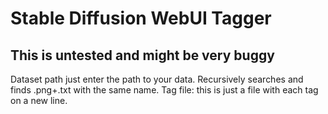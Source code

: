 # Stable Diffusion WebUI Tagger

## This is untested and might be very buggy

Dataset path just enter the path to your data. Recursively searches and finds .png+.txt with the same name.
Tag file: this is just a file with each tag on a new line.
